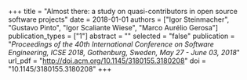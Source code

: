 +++
title = "Almost there: a study on quasi-contributors in open source software projects"
date = 2018-01-01
authors = ["Igor Steinmacher", "Gustavo Pinto", "Igor Scaliante Wiese", "Marco Aurélio Gerosa"]
publication_types = ["1"]
abstract = ""
selected = "false"
publication = "*Proceedings of the 40th International Conference on Software Engineering, ICSE 2018, Gothenburg, Sweden, May 27 - June 03, 2018*"
url_pdf = "http://doi.acm.org/10.1145/3180155.3180208"
doi = "10.1145/3180155.3180208"
+++


